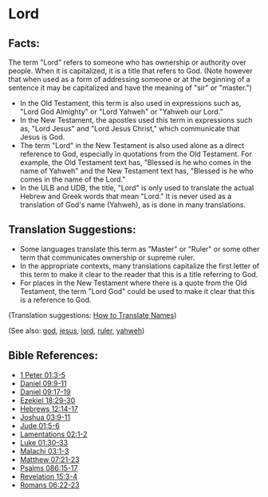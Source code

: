 # Lord #

## Facts: ##

The term "Lord" refers to someone who has ownership or authority over people. When it is capitalized, it is a title that refers to God. (Note however that when used as a form of addressing someone or at the beginning of a sentence it may be capitalized and have the meaning of "sir" or "master.")

* In the Old Testament, this term is also used in expressions such as, "Lord God Almighty" or "Lord Yahweh" or "Yahweh our Lord."
* In the New Testament, the apostles used this term in expressions such as, "Lord Jesus" and "Lord Jesus Christ," which communicate that Jesus is God.
* The term "Lord" in the New Testament is also used alone as a direct reference to God, especially in quotations from the Old Testament. For example, the Old Testament text has,  "Blessed is he who comes in the name of Yahweh" and the New Testament text has, "Blessed is he who comes in the name of the Lord."
* In the ULB and UDB, the title, "Lord" is only used to translate the actual Hebrew and Greek words that mean "Lord." It is never used as a translation of God's name (Yahweh), as is done in many translations.

## Translation Suggestions: ##

* Some languages translate this term as "Master" or "Ruler" or some other term that communicates ownership or supreme ruler.
* In the appropriate contexts, many translations capitalize the first letter of this term to make it clear to the reader that this is a title referring to God.
* For places in the New Testament where there is a quote from the Old Testament, the term "Lord God" could be used to make it clear that this is a reference to God.

(Translation suggestions: [How to Translate Names](https://git.door43.org/Door43/en-ta-translate-vol1/src/master/content/translate_names.md))

(See also: [god](../kt/god.md), [jesus](../kt/jesus.md), [lord](../kt/lord.md), [ruler](../other/ruler.md), [yahweh](../kt/yahweh.md))

## Bible References: ##

* [1 Peter 01:3-5](https://door43.org/en/bible/notes/1pe/01/03)
* [Daniel 09:9-11](https://door43.org/en/bible/notes/dan/09/09)
* [Daniel 09:17-19](https://door43.org/en/bible/notes/dan/09/17)
* [Ezekiel 18:29-30](https://door43.org/en/bible/notes/ezk/18/29)
* [Hebrews 12:14-17](https://door43.org/en/bible/notes/heb/12/14)
* [Joshua 03:9-11](https://door43.org/en/bible/notes/jos/03/09)
* [Jude 01:5-6](https://door43.org/en/bible/notes/jud/01/05)
* [Lamentations 02:1-2](https://door43.org/en/bible/notes/lam/02/01)
* [Luke 01:30-33](https://door43.org/en/bible/notes/luk/01/30)
* [Malachi 03:1-3](https://door43.org/en/bible/notes/mal/03/01)
* [Matthew 07:21-23](https://door43.org/en/bible/notes/mat/07/21)
* [Psalms 086:15-17](https://door43.org/en/bible/notes/psa/086/015)
* [Revelation 15:3-4](https://door43.org/en/bible/notes/rev/15/03)
* [Romans 06:22-23](https://door43.org/en/bible/notes/rom/06/22)

